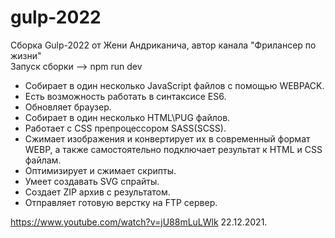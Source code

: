 # gulp-2022
Сборка Gulp-2022 от Жени Андриканича, автор канала "Фрилансер по жизни"<br>
Запуск сборки --> npm run dev

- Собирает в один несколько JavaScript файлов с помощью WEBPACK.
- Есть возможность работать в синтаксисе ES6.
- Обновляет браузер.
- Собирает в один несколько HTML\PUG файлов.
- Работает с CSS препроцессором SASS(SCSS).
- Сжимает изображения и конвертирует их в современный формат WEBP, а также самостоятельно подключает результат к HTML и CSS файлам.
- Оптимизирует и сжимает скрипты. 
- Умеет создавать SVG спрайты.
- Создает ZIP архив с результатом.
- Отправляет готовую верстку на FTP сервер.

https://www.youtube.com/watch?v=jU88mLuLWlk
22.12.2021.
